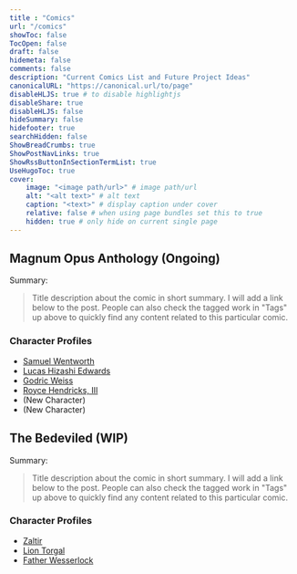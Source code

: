 ```yaml
---
title : "Comics"
url: "/comics"
showToc: false
TocOpen: false
draft: false
hidemeta: false
comments: false
description: "Current Comics List and Future Project Ideas"
canonicalURL: "https://canonical.url/to/page"
disableHLJS: true # to disable highlightjs
disableShare: true
disableHLJS: false
hideSummary: false
hidefooter: true
searchHidden: false
ShowBreadCrumbs: true
ShowPostNavLinks: true
ShowRssButtonInSectionTermList: true
UseHugoToc: true
cover:
    image: "<image path/url>" # image path/url
    alt: "<alt text>" # alt text
    caption: "<text>" # display caption under cover
    relative: false # when using page bundles set this to true
    hidden: true # only hide on current single page
---
```


## Magnum Opus Anthology (Ongoing)

Summary:

>Title description about the comic in short summary. I will add a link below to the post.
People can also check the tagged work in "Tags" up above to quickly find any content related to
this particular comic.

### Character Profiles
- [Samuel Wentworth](google.com)
- [Lucas Hizashi Edwards](google.com)
- [Godric Weiss](google.com)
- [Royce Hendricks, III](google.com)
- (New Character)
- (New Character)

## The Bedeviled (WIP)

Summary:

>Title description about the comic in short summary. I will add a link below to the post.
People can also check the tagged work in "Tags" up above to quickly find any content related to
this particular comic.

### Character Profiles
- [Zaltir](google.com) 
- [Lion Torgal](google.com)
- [Father Wesserlock](google.com)

